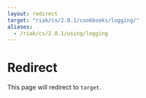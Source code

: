 ```yaml
---
layout: redirect
target: "riak/cs/2.0.1/cookbooks/logging/"
aliases:
  - /riak/cs/2.0.1/using/logging
---
```


# Redirect

This page will redirect to `target`.

